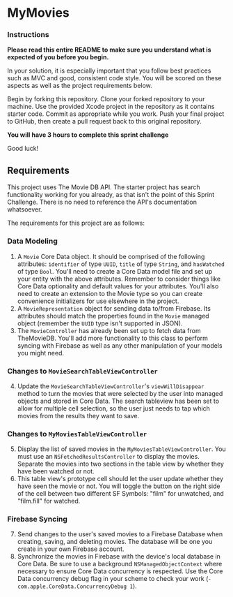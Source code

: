 # MyMovies

### Instructions

**Please read this entire README to make sure you understand what is expected of you before you begin.**

In your solution, it is especially important that you follow best practices such as MVC and good, consistent code style. You will be scored on these aspects as well as the project requirements below.

Begin by forking this repository. Clone your forked repository to your machine. Use the provided Xcode project in the repository as it contains starter code. Commit as appropriate while you work. Push your final project to GitHub, then create a pull request back to this original repository.

**You will have 3 hours to complete this sprint challenge**

Good luck!

## Requirements

This project uses The Movie DB API. The starter project has search functionality working for you already, as that isn't the point of this Sprint Challenge. There is no need to reference the API's documentation whatsoever.

The requirements for this project are as follows:

### Data Modeling

1. A `Movie` Core Data object. It should be comprised of the following attributes: `identifier` of type `UUID`, `title` of type `String`, and `hasWatched` of type `Bool`. You'll need to create a Core Data model file and set up your entity with the above attributes. Remember to consider things like Core Data optionality and default values for your attributes. You'll also need to create an extension to the Movie type so you can create convenience initializers for use elsewhere in the project.
2. A `MovieRepresentation` object for sending data to/from Firebase. Its attributes should match the properties found in the `Movie` managed object (remember the `UUID` type isn't supported in JSON).
3. The `MovieController` has already been set up to fetch data from TheMovieDB. You'll add more functionality to this class to perform syncing with Firebase as well as any other manipulation of your models you might need.

### Changes to `MovieSearchTableViewController`

4. Update the `MovieSearchTableViewController`'s `viewWillDisappear` method to turn the movies that were selected by the user into managed objects and stored in Core Data. The search tableview has been set to allow for multiple cell selection, so the user just needs to tap which movies from the results they want to save.

### Changes to `MyMoviesTableViewController`

5. Display the list of saved movies in the `MyMoviesTableViewController`. You must use an `NSFetchedResultsController` to display the movies. Separate the movies into two sections in the table view by whether they have been watched or not.
6. This table view's prototype cell should let the user update whether they have seen the movie or not. You will toggle the button on the right side of the cell between two different SF Symbols: "film" for unwatched, and "film.fill" for watched.

### Firebase Syncing

7. Send changes to the user's saved movies to a Firebase Database when creating, saving, and deleting movies. The database will be one you create in your own Firebase account.
8. Synchronize the movies in Firebase with the device's local database in Core Data. Be sure to use a background `NSManagedObjectContext` where necessary to ensure Core Data concurrency is respected. Use the Core Data concurrency debug flag in your scheme to check your work (`-com.apple.CoreData.ConcurrencyDebug 1`).

